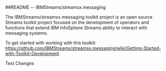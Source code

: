 ##README --  IBMStreams/streamsx.messaging

The IBMStreams/streamsx.messaging toolkit project is an open source Streams toolkit project focused on the development of operators and functions that extend IBM InfoSphere Streams ability to interact with messaging systems.




 To get started with working with this toolkit:
https://github.com/IBMStreams/streamsx.messaging/wiki/Getting-Started-with-Toolkit-Development

Test Changes
